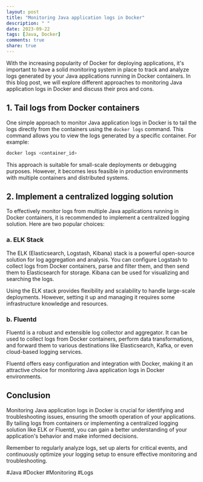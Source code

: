 ```yaml
---
layout: post
title: "Monitoring Java application logs in Docker"
description: " "
date: 2023-09-22
tags: [Java, Docker]
comments: true
share: true
---
```


With the increasing popularity of Docker for deploying applications, it's important to have a solid monitoring system in place to track and analyze logs generated by your Java applications running in Docker containers. In this blog post, we will explore different approaches to monitoring Java application logs in Docker and discuss their pros and cons.

## 1. Tail logs from Docker containers

One simple approach to monitor Java application logs in Docker is to tail the logs directly from the containers using the `docker logs` command. This command allows you to view the logs generated by a specific container. For example:

```bash
docker logs <container_id>
```

This approach is suitable for small-scale deployments or debugging purposes. However, it becomes less feasible in production environments with multiple containers and distributed systems.

## 2. Implement a centralized logging solution

To effectively monitor logs from multiple Java applications running in Docker containers, it is recommended to implement a centralized logging solution. Here are two popular choices:

### a. ELK Stack

The ELK (Elasticsearch, Logstash, Kibana) stack is a powerful open-source solution for log aggregation and analysis. You can configure Logstash to collect logs from Docker containers, parse and filter them, and then send them to Elasticsearch for storage. Kibana can be used for visualizing and searching the logs.

Using the ELK stack provides flexibility and scalability to handle large-scale deployments. However, setting it up and managing it requires some infrastructure knowledge and resources.

### b. Fluentd

Fluentd is a robust and extensible log collector and aggregator. It can be used to collect logs from Docker containers, perform data transformations, and forward them to various destinations like Elasticsearch, Kafka, or even cloud-based logging services.

Fluentd offers easy configuration and integration with Docker, making it an attractive choice for monitoring Java application logs in Docker environments.

## Conclusion

Monitoring Java application logs in Docker is crucial for identifying and troubleshooting issues, ensuring the smooth operation of your applications. By tailing logs from containers or implementing a centralized logging solution like ELK or Fluentd, you can gain a better understanding of your application's behavior and make informed decisions.

Remember to regularly analyze logs, set up alerts for critical events, and continuously optimize your logging setup to ensure effective monitoring and troubleshooting.

#Java #Docker #Monitoring #Logs